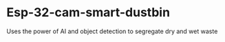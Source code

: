 # Esp-32-cam-smart-dustbin
Uses the power of AI and object detection to segregate dry and wet waste
